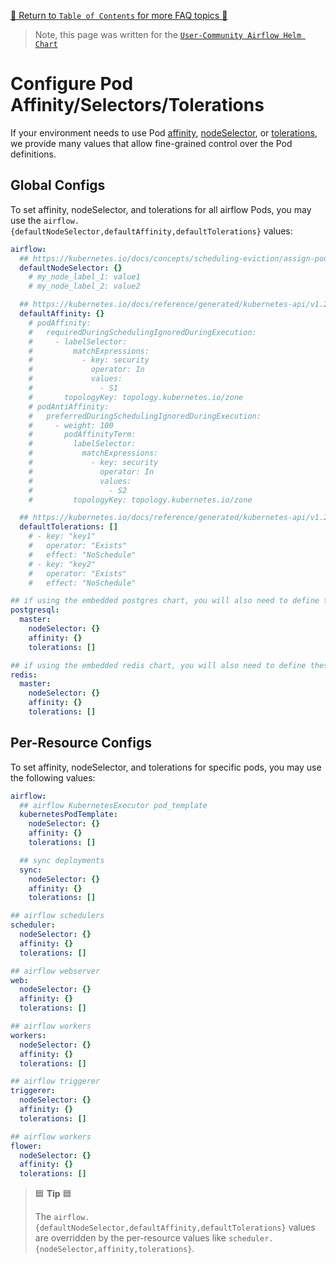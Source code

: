 [🔗 Return to `Table of Contents` for more FAQ topics 🔗](../../../README.md#frequently-asked-questions)

> Note, this page was written for the [`User-Community Airflow Helm Chart`](../../../)

# Configure Pod Affinity/Selectors/Tolerations

If your environment needs to use Pod [affinity](https://kubernetes.io/docs/concepts/scheduling-eviction/assign-pod-node/#affinity-and-anti-affinity), 
[nodeSelector](https://kubernetes.io/docs/concepts/scheduling-eviction/assign-pod-node/#nodeselector), 
or [tolerations](https://kubernetes.io/docs/concepts/scheduling-eviction/taint-and-toleration/), 
we provide many values that allow fine-grained control over the Pod definitions.

## Global Configs

To set affinity, nodeSelector, and tolerations for all airflow Pods, you may use the `airflow.{defaultNodeSelector,defaultAffinity,defaultTolerations}` values:

```yaml
airflow:
  ## https://kubernetes.io/docs/concepts/scheduling-eviction/assign-pod-node/#nodeselector
  defaultNodeSelector: {}
    # my_node_label_1: value1
    # my_node_label_2: value2

  ## https://kubernetes.io/docs/reference/generated/kubernetes-api/v1.20/#affinity-v1-core
  defaultAffinity: {}
    # podAffinity:
    #   requiredDuringSchedulingIgnoredDuringExecution:
    #     - labelSelector:
    #         matchExpressions:
    #           - key: security
    #             operator: In
    #             values:
    #               - S1
    #       topologyKey: topology.kubernetes.io/zone
    # podAntiAffinity:
    #   preferredDuringSchedulingIgnoredDuringExecution:
    #     - weight: 100
    #       podAffinityTerm:
    #         labelSelector:
    #           matchExpressions:
    #             - key: security
    #               operator: In
    #               values:
    #                 - S2
    #         topologyKey: topology.kubernetes.io/zone

  ## https://kubernetes.io/docs/reference/generated/kubernetes-api/v1.20/#toleration-v1-core
  defaultTolerations: []
    # - key: "key1"
    #   operator: "Exists"
    #   effect: "NoSchedule"
    # - key: "key2"
    #   operator: "Exists"
    #   effect: "NoSchedule"

## if using the embedded postgres chart, you will also need to define these
postgresql:
  master:
    nodeSelector: {}
    affinity: {}
    tolerations: []

## if using the embedded redis chart, you will also need to define these
redis:
  master:
    nodeSelector: {}
    affinity: {}
    tolerations: []
```

## Per-Resource Configs

To set affinity, nodeSelector, and tolerations for specific pods, you may use the following values:

```yaml
airflow:
  ## airflow KubernetesExecutor pod_template
  kubernetesPodTemplate:
    nodeSelector: {}
    affinity: {}
    tolerations: []

  ## sync deployments
  sync:
    nodeSelector: {}
    affinity: {}
    tolerations: []

## airflow schedulers
scheduler:
  nodeSelector: {}
  affinity: {}
  tolerations: []

## airflow webserver
web:
  nodeSelector: {}
  affinity: {}
  tolerations: []

## airflow workers
workers:
  nodeSelector: {}
  affinity: {}
  tolerations: []

## airflow triggerer
triggerer:
  nodeSelector: {}
  affinity: {}
  tolerations: []

## airflow workers
flower:
  nodeSelector: {}
  affinity: {}
  tolerations: []
```

> 🟦 __Tip__ 🟦
>
> The `airflow.{defaultNodeSelector,defaultAffinity,defaultTolerations}` values are overridden by the per-resource values like `scheduler.{nodeSelector,affinity,tolerations}`.
